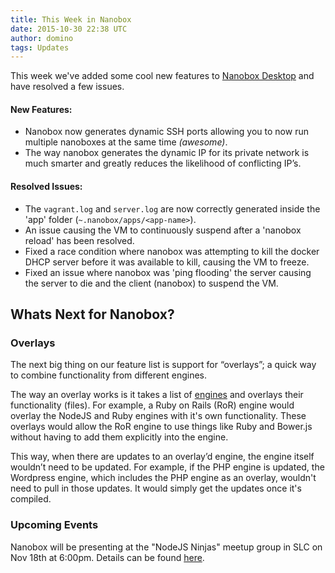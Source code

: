 ```yaml
---
title: This Week in Nanobox
date: 2015-10-30 22:38 UTC
author: domino
tags: Updates
---
```


This week we've added some cool new features to [Nanobox Desktop](https://desktop.nanobox.io) and have resolved a few issues.

#### New Features:
- Nanobox now generates dynamic SSH ports allowing you to now run multiple nanoboxes at the same time *(awesome)*.
- The way nanobox generates the dynamic IP for its private network is much smarter and greatly reduces the likelihood of conflicting IP’s.

#### Resolved Issues:
- The `vagrant.log` and `server.log` are now correctly generated inside the 'app' folder (`~.nanobox/apps/<app-name>`).
- An issue causing the VM to continuously suspend after a 'nanobox reload' has been resolved.
- Fixed a race condition where nanobox was attempting to kill the docker DHCP server before it was available to kill, causing the VM to freeze.
- Fixed an issue where nanobox was 'ping flooding' the server causing the server to die and the client (nanobox) to suspend the VM.

## Whats Next for Nanobox?
### Overlays
The next big thing on our feature list is support for “overlays”; a quick way to combine functionality from different engines.

The way an overlay works is it takes a list of [engines](https://docs.nanobox.io/engines/) and overlays their functionality (files). For example, a Ruby on Rails (RoR) engine would overlay the NodeJS and Ruby engines with it's own functionality. These overlays would allow the RoR engine to use things like Ruby and Bower.js without having to add them explicitly into the engine.

This way, when there are updates to an overlay’d engine, the engine itself wouldn’t need to be updated. For example, if the PHP engine is updated, the Wordpress engine, which includes the PHP engine as an overlay, wouldn't need to pull in those updates. It would simply get the updates once it's compiled.

### Upcoming Events
Nanobox will be presenting at the "NodeJS Ninjas" meetup group in SLC on Nov 18th at 6:00pm. Details can be found [here](http://www.meetup.com/utahnodejs/events/226098953/).